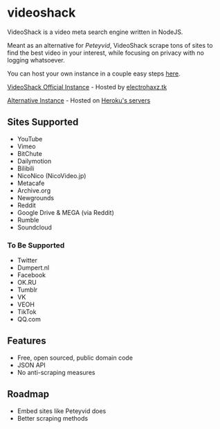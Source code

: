 # videoshack
VideoShack is a video meta search engine written in NodeJS.

Meant as an alternative for *Peteyvid*, VideoShack scrape tons of sites to find the best video in your interest, while focusing on privacy with no logging whatsoever.

You can host your own instance in a couple easy steps [here](./documentation/installation/README.md).

[VideoShack Official Instance](https://videoshack.org) - Hosted by [electrohaxz.tk](https://host.electrohaxz.tk)

[Alternative Instance](https://videoshack.herokuapp.com) - Hosted on [Heroku's servers](https://heroku.com)

## Sites Supported
- YouTube
- Vimeo
- BitChute
- Dailymotion
- Bilibili
- NicoNico (NicoVideo.jp)
- Metacafe
- Archive.org
- Newgrounds
- Reddit
- Google Drive & MEGA (via Reddit)
- Rumble
- Soundcloud

### To Be Supported
- Twitter
- Dumpert.nl
- Facebook
- OK.RU
- Tumblr
- VK
- VEOH
- TikTok
- QQ.com

## Features
- Free, open sourced, public domain code
- JSON API
- No anti-scraping measures

## Roadmap
- Embed sites like Peteyvid does
- Better scraping methods